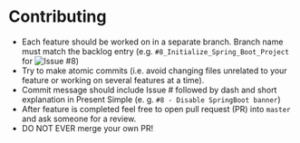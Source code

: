 # Contributing
- Each feature should be worked on in a separate branch. Branch name must match the backlog entry (e.g. ```#8_Initialize_Spring_Boot_Project``` for ![Issue #8](https://github.com/iodudes/friends-nearby/issues/8))
- Try to make atomic commits (i.e. avoid changing files unrelated to your feature or working on several features at a time). 
- Commit message should include Issue # followed by dash and short explanation in Present Simple (e. g. ```#8 - Disable SpringBoot banner```)
- After feature is completed feel free to open pull request (PR) into ```master``` and ask someone for a review.
- DO NOT EVER merge your own PR!